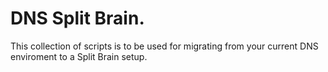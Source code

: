 # DNS Split Brain.

This collection of scripts is to be used for migrating from your current DNS enviroment to a Split Brain setup.

